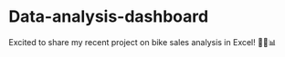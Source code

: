 # Data-analysis-dashboard
Excited to share my recent project on bike sales analysis in Excel! 🚴‍♂️📊 
